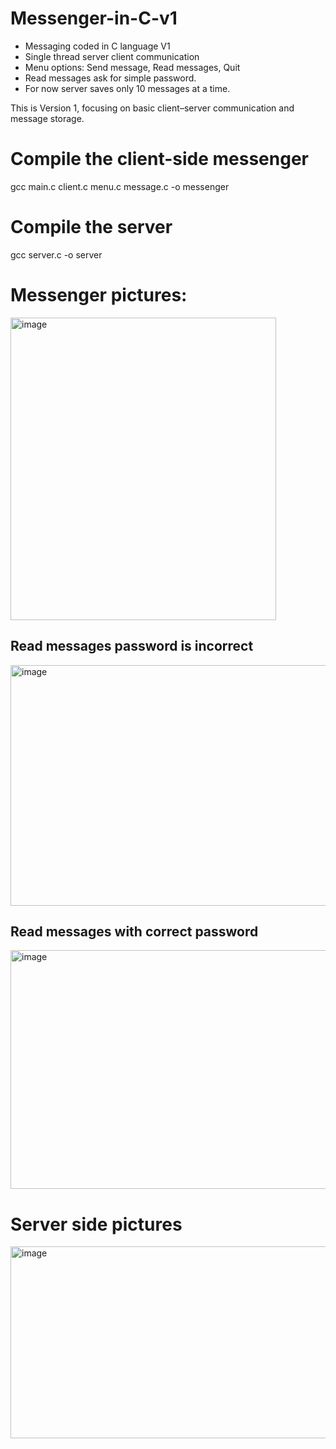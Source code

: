 # Messenger-in-C-v1
- Messaging coded in C language V1
- Single thread server client communication
- Menu options: Send message, Read messages, Quit
- Read messages ask for simple password.
- For now server saves only 10 messages at a time.

This is Version 1, focusing on basic client–server communication and message storage.

# Compile the client-side messenger
gcc main.c client.c menu.c message.c -o messenger

# Compile the server
gcc server.c -o server

# Messenger pictures:
<img width="425" height="484" alt="image" src="https://github.com/user-attachments/assets/f0bbb775-4fee-4500-a73c-3c01c7bc5e42" />

## Read messages password is incorrect
<img width="527" height="385" alt="image" src="https://github.com/user-attachments/assets/184fa2a7-5307-44a8-b206-29a7e88c48b5" />

## Read messages with correct password
<img width="646" height="382" alt="image" src="https://github.com/user-attachments/assets/558e2ecb-fd93-47ff-bd97-c1ff9597db5c" />

# Server side pictures
<img width="518" height="307" alt="image" src="https://github.com/user-attachments/assets/c3db9e73-0387-4018-811e-f69b4fe15e00" />



